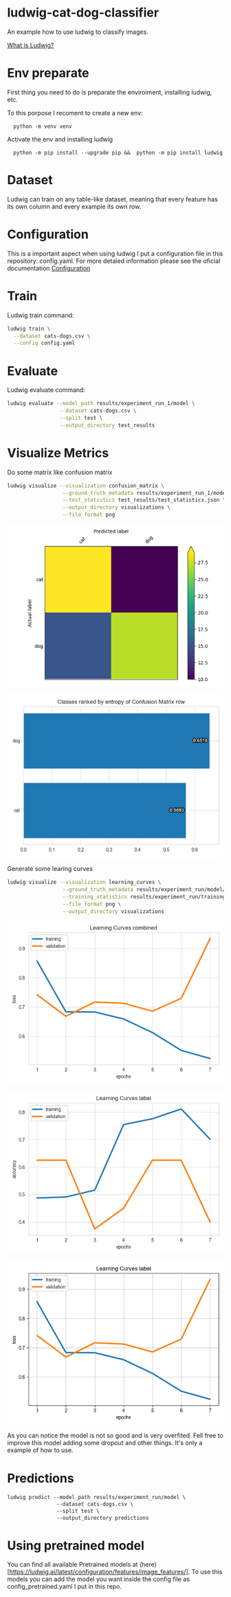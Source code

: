 # ludwig-cat-dog-classifier
An example how to use ludwig to classify images.


[What is Ludwig?](https://ludwig.ai/late)

# Env preparate
First thing you need to do is preparate the enviroiment, installing ludwig, etc.

To this porpose I recoment to create a new env:
```
  python -m venv venv
```

Activate the env and installing ludwig
```
  python -m pip install --upgrade pip &&  python -m pip install ludwig
```
# Dataset

Ludwig can train on any table-like dataset, meaning that every feature has its own column and every example its own row.

# Configuration
This is a important aspect when using ludwig I put a configuration file in this repository: config.yaml. For more detaled information please see the oficial documentation [Configuration](https://ludwig.ai/latest/configuration/) 

# Train

Ludwig train command:
```bash
ludwig train \
  --dataset cats-dogs.csv \
  --config config.yaml
```
# Evaluate

Ludwig evaluate command:
```bash
ludwig evaluate --model_path results/experiment_run_1/model \
                 --dataset cats-dogs.csv \
                 --split test \
                 --output_directory test_results
```
# Visualize Metrics

Do some matrix like confusion matrix
```bash
ludwig visualize --visualization confusion_matrix \
                  --ground_truth_metadata results/experiment_run_1/model/training_set_metadata.json \
                  --test_statistics test_results/test_statistics.json \
                  --output_directory visualizations \
                  --file_format png
```
![alt text](./visualizations/confusion_matrix__label_top2.png)

![alt text](./visualizations/confusion_matrix_entropy__label_top2.png)

Generate some learing curves
```bash
ludwig visualize --visualization learning_curves \
                  --ground_truth_metadata results/experiment_run/model/training_set_metadata.json \
                  --training_statistics results/experiment_run/training_statistics.json \
                  --file_format png \
                  --output_directory visualizations
```
![alt text](./visualizations/learning_curves_combined_loss.png)

![alt text](./visualizations/learning_curves_label_accuracy.png)

![alt text](./visualizations/learning_curves_label_loss.png)


As you can notice the model is not so good and is very overfited. Fell free to improve this model adding some dropout and other things. It's only a example of how to use.


# Predictions
```
ludwig predict --model_path results/experiment_run/model \
                --dataset cats-dogs.csv \
                --split test \
                --output_directory predictions
```


# Using pretrained model 

You can find all available Pretrained models at (here)[https://ludwig.ai/latest/configuration/features/image_features/]. To use this models you can add the model you want inside the config file as config_pretrained.yaml I put in this repo.
